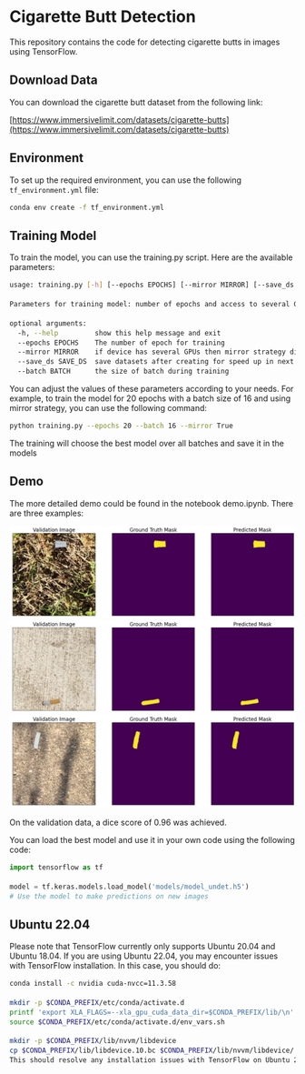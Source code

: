 # Cigarette Butt Detection

This repository contains the code for detecting cigarette butts in images using TensorFlow.

## Download Data

You can download the cigarette butt dataset from the following link:

[https://www.immersivelimit.com/datasets/cigarette-butts](https://www.immersivelimit.com/datasets/cigarette-butts)

## Environment

To set up the required environment, you can use the following `tf_environment.yml` file:

```bash
conda env create -f tf_environment.yml
```

## Training Model
To train the model, you can use the training.py script. Here are the available parameters:

```bash
usage: training.py [-h] [--epochs EPOCHS] [--mirror MIRROR] [--save_ds SAVE_DS] [--batch BATCH]

Parameters for training model: number of epochs and access to several GPUs

optional arguments:
  -h, --help         show this help message and exit
  --epochs EPOCHS    The number of epoch for training
  --mirror MIRROR    if device has several GPUs then mirror strategy distributes training among it
  --save_ds SAVE_DS  save datasets after creating for speed up in next training
  --batch BATCH      the size of batch during training
```

You can adjust the values of these parameters according to your needs. For example, to train the model for 20 epochs with a batch size of 16 and using mirror strategy, you can use the following command:
```bash
python training.py --epochs 20 --batch 16 --mirror True
```
The training will choose the best model over all batches and save it in the models

## Demo
The more detailed demo could be found in the notebook demo.ipynb. There are three examples:

![prediction](pics/output.png)
![prediction1](pics/output1.png)
![prediction2](pics/output2.png)

On the validation data, a dice score of 0.96 was achieved.

You can load the best model and use it in your own code using the following code:

```python
import tensorflow as tf

model = tf.keras.models.load_model('models/model_undet.h5')
# Use the model to make predictions on new images
```

## Ubuntu 22.04
Please note that TensorFlow currently only supports Ubuntu 20.04 and Ubuntu 18.04. If you are using Ubuntu 22.04, you may encounter issues with TensorFlow installation. In this case, you should do:

``` bash 
conda install -c nvidia cuda-nvcc=11.3.58

mkdir -p $CONDA_PREFIX/etc/conda/activate.d
printf 'export XLA_FLAGS=--xla_gpu_cuda_data_dir=$CONDA_PREFIX/lib/\n' >> $CONDA_PREFIX/etc/conda/activate.d/env_vars.sh
source $CONDA_PREFIX/etc/conda/activate.d/env_vars.sh

mkdir -p $CONDA_PREFIX/lib/nvvm/libdevice
cp $CONDA_PREFIX/lib/libdevice.10.bc $CONDA_PREFIX/lib/nvvm/libdevice/
This should resolve any installation issues with TensorFlow on Ubuntu 22.04.
```
